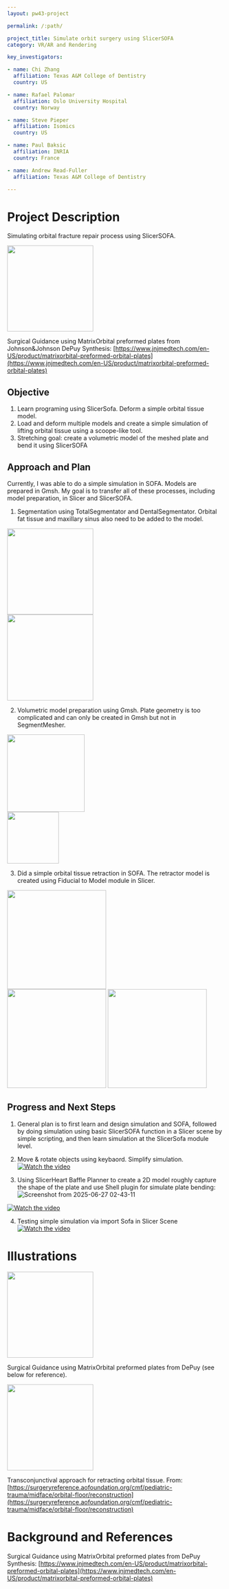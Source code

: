 ```yaml
---
layout: pw43-project

permalink: /:path/

project_title: Simulate orbit surgery using SlicerSOFA
category: VR/AR and Rendering

key_investigators:

- name: Chi Zhang
  affiliation: Texas A&M College of Dentistry
  country: US

- name: Rafael Palomar
  affiliation: Oslo University Hospital
  country: Norway

- name: Steve Pieper
  affiliation: Isomics
  country: US

- name: Paul Baksic
  affiliation: INRIA
  country: France

- name: Andrew Read-Fuller
  affiliation: Texas A&M College of Dentistry

---
```


# Project Description

<!-- Add a short paragraph describing the project. -->


Simulating orbital fracture repair process using SlicerSOFA.

<p>
<img src="https://github.com/user-attachments/assets/5c46f298-f059-4c4c-8114-4f21906f9dd2" width="200"/></p>

Surgical Guidance using MatrixOrbital preformed plates from Johnson&Johnson DePuy Synthesis: [https://www.jnjmedtech.com/en-US/product/matrixorbital-preformed-orbital-plates](https://www.jnjmedtech.com/en-US/product/matrixorbital-preformed-orbital-plates)



## Objective

<!-- Describe here WHAT you would like to achieve (what you will have as end result). -->


1. Learn programing using SlicerSofa. Deform a simple orbital tissue model.
2. Load and deform multiple models and create a simple simulation of lifting orbital tissue using a scoope-like tool.
3. Stretching goal: create a volumetric model of the meshed plate and bend it using SlicerSOFA



## Approach and Plan

<!-- Describe here HOW you would like to achieve the objectives stated above. -->

Currently, I was able to do a simple simulation in SOFA. Models are prepared in Gmsh. My goal is to transfer all of these processes, including model preparation, in Slicer and SlicerSOFA.
1. Segmentation using TotalSegmentator and DentalSegmentator. Orbital fat tissue and maxillary sinus also need to be added to the model.

<p>
<img src="https://github.com/user-attachments/assets/8cf719a4-304b-4ac8-a010-23bd5f6b91b8" width="200"/><br>
<img src="https://github.com/user-attachments/assets/90be9429-97d6-451e-b9c7-5f9a85c7d32c" width="200"/>
</p>

2. Volumetric model preparation using Gmsh. Plate geometry is too complicated and can only be created in Gmsh but not in SegmentMesher. 

<p>
<img src="https://github.com/user-attachments/assets/334e7775-2bdf-437e-862e-06465ebb1f42" width="180"/><br>
<img src="https://github.com/user-attachments/assets/c950c1df-d0be-4a2d-a1e6-c9d80ed9c50f" width="120"/>
</p>

3. Did a simple orbital tissue retraction in SOFA. The retractor model is created using Fiducial to Model module in Slicer.

<p>
<img src="https://github.com/user-attachments/assets/15d09c71-796f-4a31-9087-afc68fade26d" width="230"/><br>
<img src="https://github.com/user-attachments/assets/f8ca83fe-7308-4d63-8e35-405ba2aa5f25" width="230"/>
<img src="https://github.com/user-attachments/assets/096e04fa-53be-4f08-b786-4e4b5ffcc7bf" width="230"/>
</p>



## Progress and Next Steps

1. General plan is to first learn and design simulation and SOFA, followed by doing simulation using basic SlicerSOFA function in a Slicer scene by simple scripting, and then learn simulation at the SlicerSofa module level.
2. Move & rotate objects using keybaord. Simplify simulation.<br>
[![Watch the video](https://youtu.be/QgoJxyJ06to)](https://youtu.be/QgoJxyJ06to)


3. Using SlicerHeart Baffle Planner to create a 2D model roughly capture the shape of the plate and use Shell plugin for simulate plate bending: <br>
![Screenshot from 2025-06-27 02-43-11](https://github.com/user-attachments/assets/fd6b900b-9900-4c83-b0d7-1adf572208e1) <br>

[![Watch the video](https://youtu.be/QgoJxyJ06to)](https://youtu.be/iLCJW_BHsg8) <br>

4. Testing simple simulation via import Sofa in Slicer Scene<br>
[![Watch the video]([https://youtu.be/3xOu1HUu0Uc)](https://youtu.be/3xOu1HUu0Uc) 

# Illustrations

<!-- Add pictures and links to videos that demonstrate what has been accomplished. -->

<img src="https://github.com/user-attachments/assets/5c46f298-f059-4c4c-8114-4f21906f9dd2" width="200"/>

Surgical Guidance using MatrixOrbital preformed plates from DePuy (see below for reference).


<img src="https://github.com/user-attachments/assets/66a054ca-7751-4fe7-8c82-94ab1da61509" width="200"/>

Transconjunctival approach for retracting orbital tissue. From: [https://surgeryreference.aofoundation.org/cmf/pediatric-trauma/midface/orbital-floor/reconstruction](https://surgeryreference.aofoundation.org/cmf/pediatric-trauma/midface/orbital-floor/reconstruction)




# Background and References

<!-- If you developed any software, include link to the source code repository.
     If possible, also add links to sample data, and to any relevant publications. -->


Surgical Guidance using MatrixOrbital preformed plates from DePuy Synthesis: [https://www.jnjmedtech.com/en-US/product/matrixorbital-preformed-orbital-plates](https://www.jnjmedtech.com/en-US/product/matrixorbital-preformed-orbital-plates)

